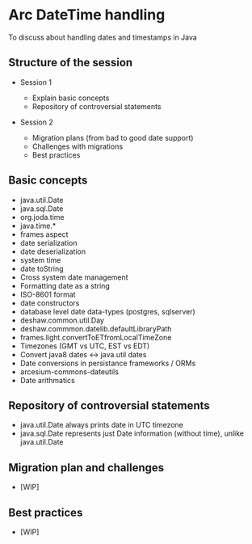 # Arc DateTime handling

To discuss about handling dates and timestamps in Java

## Structure of the session
* Session 1
    * Explain basic concepts
    * Repository of controversial statements

* Session 2
    * Migration plans (from bad to good date support)
    * Challenges with migrations
    * Best practices

## Basic concepts
* java.util.Date
* java.sql.Date
* org.joda.time
* java.time.*
* frames aspect
* date serialization
* date deserialization
* system time
* date toString
* Cross system date management
* Formatting date as a string
* ISO-8601 format
* date constructors
* database level date data-types (postgres, sqlserver)
* deshaw.common.util.Day
* deshaw.commmon.datelib.defaultLibraryPath
* frames.light.convertToETfromLocalTimeZone
* Timezones (GMT vs UTC, EST vs EDT)
* Convert java8 dates <-> java.util dates
* Date conversions in persistance frameworks / ORMs
* arcesium-commons-dateutils
* Date arithmatics


## Repository of controversial statements
* java.util.Date always prints date in UTC timezone
* java.sql.Date represents just Date information (without time), unlike java.util.Date

## Migration plan and challenges
* [WIP]

## Best practices
* [WIP]
